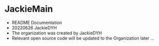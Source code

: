 # JackieMain
- README Documentation
- 20220626 JackieDYH
- The organization was created by JackieDYH
- Relevant open source code will be updated to the Organization later ...
